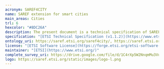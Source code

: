 ```yaml
--- 
acronym: SAREF4CITY
name: SAREF extension for smart cities
main_areas: Cities
trl: 6
hexcolor: "#8DC26A"
description: The present document is a technical specification of SAREF4CITY, an extension of SAREF for the Smart Cities domain. This extension has been created by investigating resources from potential stakeholders of the ontology, such as standardization bodies (e.g., Open Geospatial Consortium), associations (e.g., Spanish Federation of Municipalities and Provinces), IoT platforms (e.g., FIWARE) and European projects and initiatives (e.g., ISA2 programme).
specification: "[ETSI Technical Specification (v1.1.2)](https://www.etsi.org/deliver/etsi_ts/103400_103499/10341004/01.01.02_60/ts_10341004v010102p.pdf)"
ontology_uri: https://saref.etsi.org/saref4city/, https://saref.etsi.org/saref4city/v1.1.2/
license: "[ETSI Software License](https://forge.etsi.org/etsi-software-license)"
maintainer: "[ETSI](https://www.etsi.org/)"
complete_survey_uri: https://drive.google.com/file/d/1C4rXp5W2NnqmMu3Vud3g7KY4yAJ754aS/view
logo: https://saref.etsi.org/static/images/logo-l.png
--- 
```

